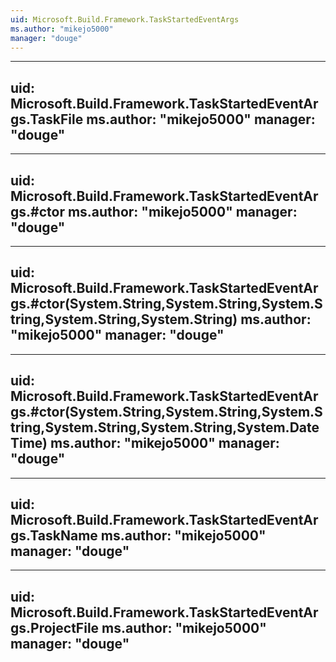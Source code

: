 ```yaml
---
uid: Microsoft.Build.Framework.TaskStartedEventArgs
ms.author: "mikejo5000"
manager: "douge"
---
```


---
uid: Microsoft.Build.Framework.TaskStartedEventArgs.TaskFile
ms.author: "mikejo5000"
manager: "douge"
---

---
uid: Microsoft.Build.Framework.TaskStartedEventArgs.#ctor
ms.author: "mikejo5000"
manager: "douge"
---

---
uid: Microsoft.Build.Framework.TaskStartedEventArgs.#ctor(System.String,System.String,System.String,System.String,System.String)
ms.author: "mikejo5000"
manager: "douge"
---

---
uid: Microsoft.Build.Framework.TaskStartedEventArgs.#ctor(System.String,System.String,System.String,System.String,System.String,System.DateTime)
ms.author: "mikejo5000"
manager: "douge"
---

---
uid: Microsoft.Build.Framework.TaskStartedEventArgs.TaskName
ms.author: "mikejo5000"
manager: "douge"
---

---
uid: Microsoft.Build.Framework.TaskStartedEventArgs.ProjectFile
ms.author: "mikejo5000"
manager: "douge"
---
